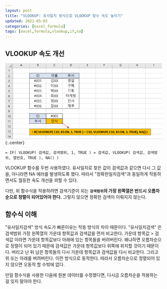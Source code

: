 ```yaml
---
layout: post
title: "VLOOKUP: 유사일치 방식으로 VLOOKUP 함수 속도 높이기"
updated: 2021-05-03
categories: [excel_formula]
tags: [excel,formula,vlookup,if,na]
---
```


## VLOOKUP 속도 개선

![그림00](/img/msoffice/formula/formula-6310.png)
{:.center}

```excel
= IF( VLOOKUP( 검색값, 검색범위, 1, TRUE ) = 검색값, VLOOKUP( 검색값, 검색범위, 열번호, TRUE ), NA() )
```

VLOOKUP 함수를 두번 사용하였다. 유사일치로 찾은 값이 검색값과 같으면 다시 그 값을, 아니라면 NA 에러를 발생하도록 했다. 따라서 "정확한일치검색"과 동일하게 작동하면서도 월등한 속도 개선을 꾀할 수 있다.

다만, 위 함수식을 적용하려면 검색기준이 되는 **`검색범위`의 가장 왼쪽열은 반드시 오름차순으로 정렬이 되어있어야 한다.** 그렇지 않으면 정확한 검색이 이뤄지지 않는다.

## 함수식 이해

"유사일치검색" 방식 속도가 빠른이유는 작동 방식의 차이 때문이다. "유사일치검색" 은 검색범위 가장 왼쪽열의 가운데 항목값과 검색값을 먼저 비교한다. 가운데 항목값 > 검색값 이라면 가운데 항목값보다 아래에 있는 항목들을 버려버린다. 왜냐하면 오름차순으로 정렬이 되어 있기 때문에 검색값은 가운데 항목값보다 위쪽에 위치할 것이기 때문이다. 버리고 난 뒤 남은 항목들의 다시 가운데 항목값과 검색값을 다시 비교한다. 그리고 위 또는 아래를 버려버린다. 이런 방식으로 동작한다. 따라서 오름차순으로 정렬되어 있지 않으면 오동작 할 수밖에 없다.

만일 함수식을 사용한 다음에 원본 데이터를 수정했다면, 다시금 오름차순을 적용하는 걸 잊지 말아야 한다.
